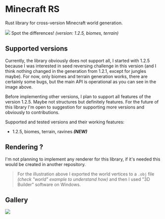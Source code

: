 # Minecraft RS

Rust library for cross-version Minecraft world generation.

![](https://raw.githubusercontent.com/mindstorm38/minecraftrs/master/docs/working_generation.png)
Spot the differences! *(version: 1.2.5, biomes, terrain)*

## Supported versions
Currently, the library obviously does not support all, I started with 1.2.5 because I was interested in seed reversing challenge in this version (and I think nothing changed in the generation from 1.2.1, except for jungles maybe). For now, only biomes and terrain generation works, there are certainly some bugs, but the main API is operational as you can see in the image above.

Before implementing other versions, I plan to support all features of the version 1.2.5. Maybe not structures but definitely features. For the future of this library I'm open to suggestion for supporting more versions and obviously to contributions.

Supported and tested versions and their working features:
- 1.2.5, biomes, terrain, ravines ***(NEW)***

## Rendering ?
I'm not planning to implement any renderer for this library, if it's needed this would be created in another repository.

> For the illustration above I exported the world vertices to a `.obj` file *(check "world" example to understand how)* and then I used "3D Builder" software on Windows.

## Gallery
![](https://raw.githubusercontent.com/mindstorm38/minecraftrs/master/docs/working_ravines.png)
